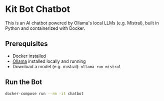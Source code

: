 # Kit Bot Chatbot

This is an AI chatbot powered by Ollama's local LLMs (e.g. Mistral), built in Python and containerized with Docker.

## Prerequisites

- Docker installed
- [Ollama](https://ollama.com) installed locally and running
- Download a model (e.g. mistral): `ollama run mistral`

## Run the Bot

```bash
docker-compose run --rm -it chatbot

